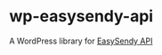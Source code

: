 # wp-easysendy-api
A WordPress library for [EasySendy API](https://easysendy.com/docs/getting-started-easysendy-pro-api/)
